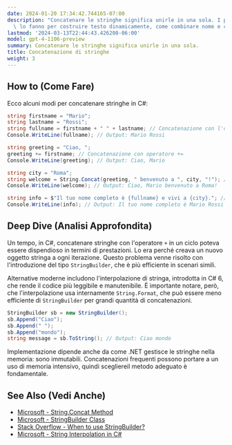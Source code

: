 ```yaml
---
date: 2024-01-20 17:34:42.744165-07:00
description: "Concatenare le stringhe significa unirle in una sola. I programmatori\
  \ lo fanno per costruire testo dinamicamente, come combinare nome e cognome o generare\u2026"
lastmod: '2024-03-13T22:44:43.426200-06:00'
model: gpt-4-1106-preview
summary: Concatenare le stringhe significa unirle in una sola.
title: Concatenazione di stringhe
weight: 3
---
```


## How to (Come Fare)
Ecco alcuni modi per concatenare stringhe in C#:

```C#
string firstname = "Mario";
string lastname = "Rossi";
string fullname = firstname + " " + lastname; // Concatenazione con l'operatore +
Console.WriteLine(fullname); // Output: Mario Rossi

string greeting = "Ciao, ";
greeting += firstname; // Concatenazione con operatore +=
Console.WriteLine(greeting); // Output: Ciao, Mario

string city = "Roma";
string welcome = String.Concat(greeting, " benvenuto a ", city, "!"); // Concatenazione con String.Concat
Console.WriteLine(welcome); // Output: Ciao, Mario benvenuto a Roma!

string info = $"Il tuo nome completo è {fullname} e vivi a {city}."; // Interpolazione di stringa
Console.WriteLine(info); // Output: Il tuo nome completo è Mario Rossi e vivi a Roma.
```

## Deep Dive (Analisi Approfondita)
Un tempo, in C#, concatenare stringhe con l'operatore `+` in un ciclo poteva essere dispendioso in termini di prestazioni. Lo era perché creava un nuovo oggetto stringa a ogni iterazione. Questo problema venne risolto con l'introduzione del tipo `StringBuilder`, che è più efficiente in scenari simili.

Alternative moderne includono l'interpolazione di stringa, introdotta in C# 6, che rende il codice più leggibile e manutenibile. È importante notare, però, che l'interpolazione usa internamente `String.Format`, che può essere meno efficiente di `StringBuilder` per grandi quantità di concatenazioni.

```C#
StringBuilder sb = new StringBuilder();
sb.Append("Ciao");
sb.Append(" ");
sb.Append("mondo");
string message = sb.ToString(); // Output: Ciao mondo
```

Implementazione dipende anche da come .NET gestisce le stringhe nella memoria: sono immutabili. Concatenazioni frequenti possono portare a un uso di memoria intensivo, quindi scegliereil metodo adeguato è fondamentale.

## See Also (Vedi Anche)
- [Microsoft - String.Concat Method](https://docs.microsoft.com/en-us/dotnet/api/system.string.concat?view=netcore-3.1)
- [Microsoft - StringBuilder Class](https://docs.microsoft.com/en-us/dotnet/api/system.text.stringbuilder?view=netcore-3.1)
- [Stack Overflow - When to use StringBuilder?](https://stackoverflow.com/questions/73883/when-to-use-stringbuilder)
- [Microsoft - String Interpolation in C#](https://docs.microsoft.com/en-us/dotnet/csharp/language-reference/tokens/interpolated)
